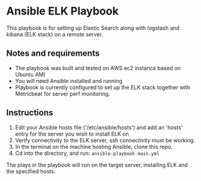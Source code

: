 
# Ansible ELK Playbook

This playbook is for setting up Elastic Search along with logstash and kibana (ELK stack) on a remote server.

## Notes and requirements

 - The playbook was built and tested on AWS ec2 instance based on Ubuntu  AMI
 - You will need Ansible installed and running
 - Playbook is currently configured to set up the ELK stack together with Metricbeat for server perf monitoring.

 ## Instructions

 1. Edit your Ansible hosts file ('/etc/ansible/hosts') and add an 'hosts' entry for the server you wish to install ELK on
 2. Verify connectivity to the ELK server, ssh connectivity must be working.
 3. In the terminal on the machine hosting Ansible, clone this repo.
 4. Cd into the directory, and run:
 `ansible-playbook main.yml`

 The plays in the playbook will run on the target server, installing ELK and the specified hosts.
